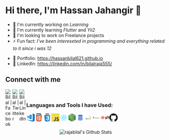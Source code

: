 
# Hi there, I'm Hassan Jahangir 👋

+ 🔭 I'm currently working on _Learning_
+ 🌱 I'm currently learning _Flutter_ and _Yii2_
+ 👯 I'm looking to work on Freelance projects
+ ⚡ Fun fact: _I've been intereseted in programming and everything related to it since i was 12_


- 🎨 Portfolio: https://hassanbilal621.github.io
- 💼 LinkedIn: https://linkedin.com/in/bilalraja555/

## Connect with me

[<img align="left" alt="Bilal | Facebook" width="22px" src="https://cdn.jsdelivr.net/npm/simple-icons@3.3.0/icons/facebook.svg" />][facebook]
[<img align="left" alt="Bilal | Twitter" width="22px" src="https://cdn.jsdelivr.net/npm/simple-icons@v3/icons/twitter.svg" />][twitter]
[<img align="left" alt="Bilal | LinkedIn" width="22px" src="https://cdn.jsdelivr.net/npm/simple-icons@v3/icons/linkedin.svg" />][linkedin]

<br>

### Languages and Tools I have Used:

[<img align="left" alt="Visual Studio Code" width="26px" src="https://raw.githubusercontent.com/github/explore/80688e429a7d4ef2fca1e82350fe8e3517d3494d/topics/visual-studio-code/visual-studio-code.png" />][vscode]
[<img align="left" alt="HTML5" width="26px" src="https://raw.githubusercontent.com/github/explore/80688e429a7d4ef2fca1e82350fe8e3517d3494d/topics/html/html.png" />][html]
[<img align="left" alt="CSS3" width="26px" src="https://raw.githubusercontent.com/github/explore/80688e429a7d4ef2fca1e82350fe8e3517d3494d/topics/css/css.png" />][css]
[<img align="left" alt="JavaScript" width="26px" src="https://raw.githubusercontent.com/github/explore/80688e429a7d4ef2fca1e82350fe8e3517d3494d/topics/javascript/javascript.png" />][js]
[<img align="left" alt="React" width="26px" src="https://raw.githubusercontent.com/github/explore/80688e429a7d4ef2fca1e82350fe8e3517d3494d/topics/react/react.png" />][react]
[<img align="left" alt="Node.js" width="26px" src="https://raw.githubusercontent.com/github/explore/80688e429a7d4ef2fca1e82350fe8e3517d3494d/topics/nodejs/nodejs.png" />][node]
[<img align="left" alt="SQL" width="26px" src="https://raw.githubusercontent.com/github/explore/80688e429a7d4ef2fca1e82350fe8e3517d3494d/topics/sql/sql.png" />][db]
[<img align="left" alt="MySQL" width="26px" src="https://raw.githubusercontent.com/github/explore/80688e429a7d4ef2fca1e82350fe8e3517d3494d/topics/mysql/mysql.png" />][db]
[<img align="left" alt="MongoDB" width="26px" src="https://raw.githubusercontent.com/github/explore/80688e429a7d4ef2fca1e82350fe8e3517d3494d/topics/mongodb/mongodb.png" />][db]
[<img align="left" alt="Git" width="26px" src="https://raw.githubusercontent.com/github/explore/80688e429a7d4ef2fca1e82350fe8e3517d3494d/topics/git/git.png" />][git]
[<img align="left" alt="GitHub" width="26px" src="https://raw.githubusercontent.com/github/explore/78df643247d429f6cc873026c0622819ad797942/topics/github/github.png" />][git]

<br />
<br />
<p align="center">
<img align="center" alt="rajabilal's Github Stats" src="https://github-readme-stats.vercel.app/api?username=hassanbilal621&show_icons=true&hide_border=false" />
</p>


[twitter]: https://twitter.com/hassanbilal621
[facebook]: https://www.facebook.com/bilal.raja.555
[linkedin]: https://www.linkedin.com/in/bilalraja555/

[vscode]: https://code.visualstudio.com/
[js]: https://developer.mozilla.org/en-US/docs/Web/JavaScript
[css]: https://www.w3schools.com/css/default.asp
[react]: https://reactjs.org/
[git]: https://git-scm.com/
[db]: https://en.wikipedia.org/wiki/Database
[node]: https://nodejs.org/en/
[html]: https://www.w3schools.com/html/
